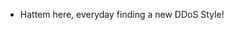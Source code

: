 - Hattem here, everyday finding a new DDoS Style!
<!--
**hartzDEUSx/hartzDEUSx** is a ✨ _special_ ✨ repository because its `README.md` (this file) appears on your GitHub profile.


